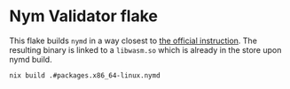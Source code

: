# Nym Validator flake

This flake builds `nymd` in a way closest to [the official instruction](https://nymtech.net/docs/run-nym-nodes/validators/).
The resulting binary is linked to a `libwasm.so` which is already in the store upon nymd build.

```bash
nix build .#packages.x86_64-linux.nymd
```

